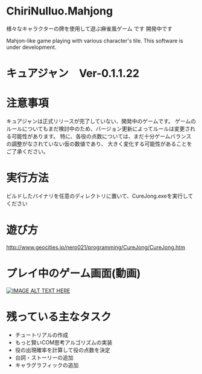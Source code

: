 # ChiriNulluo.Mahjong
 様々なキャラクターの牌を使用して遊ぶ麻雀風ゲーム です
 開発中です
 
 Mahjon-like game playing with various character's tile.
 This software is under development.
 
# キュアジャン　Ver-0.1.1.22

# 注意事項
 キュアジャンは正式リリースが完了していない、開発中のゲームです。
 ゲームのルールについてもまだ検討中のため、バージョン更新によってルールは変更される可能性があります。
 特に、各役の点数については、まだ十分ゲームバランスの調整がなされていない仮の数値であり、
 大きく変化する可能性があることをご了承ください。

# 実行方法
 ビルドしたバイナリを任意のディレクトリに置いて、CureJong.exeを実行してください

# 遊び方
 http://www.geocities.jp/nero021/programming/CureJong/CureJong.htm

# プレイ中のゲーム画面(動画)
[![IMAGE ALT TEXT HERE](http://img.youtube.com/vi/Zkam1Pkz-5I/0.jpg)](https://www.youtube.com/watch?v=Zkam1Pkz-5I)
  
# 残っている主なタスク

- チュートリアルの作成
- もっと賢いCOM思考アルゴリズムの実装
- 役の出現確率を計算して役の点数を決定
- 台詞・ストーリーの追加
- キャラグラフィックの追加
